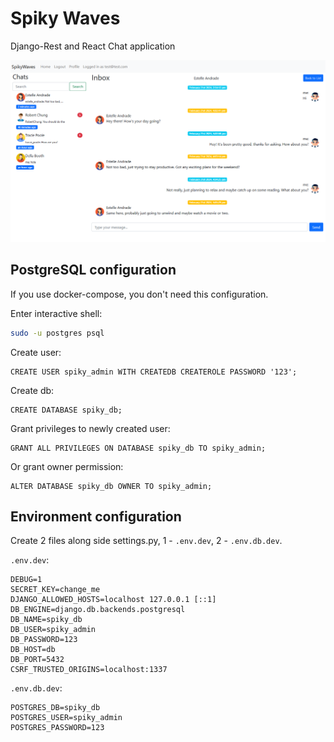 # Spiky Waves

Django-Rest and React Chat application

![alt text for screen readers](chat_preview.png "Text to show on mouseover")

## PostgreSQL configuration

If you use docker-compose, you don't need this configuration.

Enter interactive shell:

```bash
sudo -u postgres psql
```

Create user:

```psql
CREATE USER spiky_admin WITH CREATEDB CREATEROLE PASSWORD '123';
```

Create db:

```psql
CREATE DATABASE spiky_db;
```

Grant privileges to newly created user:

```psql
GRANT ALL PRIVILEGES ON DATABASE spiky_db TO spiky_admin;
```

Or grant owner permission:

```psql
ALTER DATABASE spiky_db OWNER TO spiky_admin;
```

## Environment configuration

Create 2 files along side settings.py, 1 - `.env.dev`, 2 - `.env.db.dev`.

`.env.dev`:

```env
DEBUG=1
SECRET_KEY=change_me
DJANGO_ALLOWED_HOSTS=localhost 127.0.0.1 [::1]
DB_ENGINE=django.db.backends.postgresql
DB_NAME=spiky_db
DB_USER=spiky_admin
DB_PASSWORD=123
DB_HOST=db
DB_PORT=5432
CSRF_TRUSTED_ORIGINS=localhost:1337
```

`.env.db.dev`:

```env
POSTGRES_DB=spiky_db
POSTGRES_USER=spiky_admin
POSTGRES_PASSWORD=123
```
